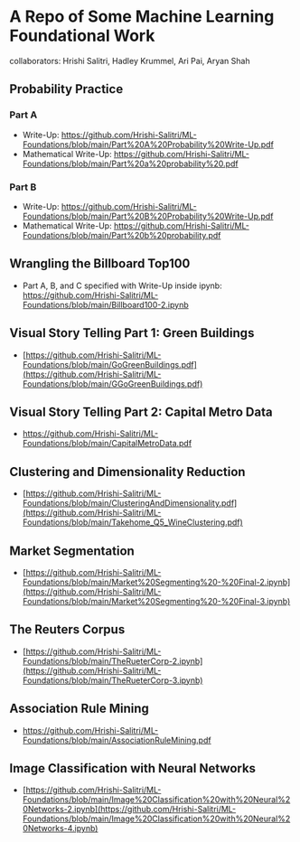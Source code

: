 # A Repo of Some Machine Learning Foundational Work
collaborators: Hrishi Salitri, Hadley Krummel, Ari Pai, Aryan Shah

## Probability Practice 
### Part A
- Write-Up: https://github.com/Hrishi-Salitri/ML-Foundations/blob/main/Part%20A%20Probability%20Write-Up.pdf
- Mathematical Write-Up: https://github.com/Hrishi-Salitri/ML-Foundations/blob/main/Part%20a%20probability%20.pdf
### Part B
- Write-Up: https://github.com/Hrishi-Salitri/ML-Foundations/blob/main/Part%20B%20Probability%20Write-Up.pdf
- Mathematical Write-Up: https://github.com/Hrishi-Salitri/ML-Foundations/blob/main/Part%20b%20probability.pdf
  
## Wrangling the Billboard Top100
- Part A, B, and C specified with Write-Up inside ipynb: https://github.com/Hrishi-Salitri/ML-Foundations/blob/main/Billboard100-2.ipynb

## Visual Story Telling Part 1: Green Buildings
- [https://github.com/Hrishi-Salitri/ML-Foundations/blob/main/GoGreenBuildings.pdf](https://github.com/Hrishi-Salitri/ML-Foundations/blob/main/GGoGreenBuildings.pdf)

## Visual Story Telling Part 2: Capital Metro Data
- https://github.com/Hrishi-Salitri/ML-Foundations/blob/main/CapitalMetroData.pdf

## Clustering and Dimensionality Reduction
- [https://github.com/Hrishi-Salitri/ML-Foundations/blob/main/ClusteringAndDimensionality.pdf](https://github.com/Hrishi-Salitri/ML-Foundations/blob/main/Takehome_Q5_WineClustering.pdf)

## Market Segmentation
- [https://github.com/Hrishi-Salitri/ML-Foundations/blob/main/Market%20Segmenting%20-%20Final-2.ipynb](https://github.com/Hrishi-Salitri/ML-Foundations/blob/main/Market%20Segmenting%20-%20Final-3.ipynb)

## The Reuters Corpus
- [https://github.com/Hrishi-Salitri/ML-Foundations/blob/main/TheRueterCorp-2.ipynb](https://github.com/Hrishi-Salitri/ML-Foundations/blob/main/TheRueterCorp-3.ipynb)

## Association Rule Mining 
- https://github.com/Hrishi-Salitri/ML-Foundations/blob/main/AssociationRuleMining.pdf

## Image Classification with Neural Networks
- [https://github.com/Hrishi-Salitri/ML-Foundations/blob/main/Image%20Classification%20with%20Neural%20Networks-2.ipynb](https://github.com/Hrishi-Salitri/ML-Foundations/blob/main/Image%20Classification%20with%20Neural%20Networks-4.ipynb)
